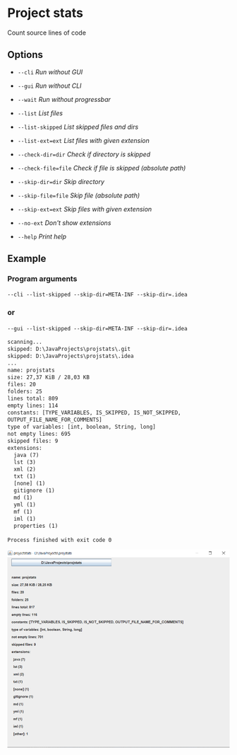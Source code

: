 # Project stats
Count source lines of code
## Options

* `--cli` *Run without GUI*

* `--gui` *Run without CLI*

* `--wait` *Run without progressbar*

* `--list` *List files*

* `--list-skipped` *List skipped files and dirs*

* `--list-ext=ext` *List files with given extension*

* `--check-dir=dir` *Check if directory is skipped*

* `--check-file=file` *Check if file is skipped (absolute path)*

* `--skip-dir=dir` *Skip directory*

* `--skip-file=file` *Skip file (absolute path)*

* `--skip-ext=ext` *Skip files with given extension*

* `--no-ext` *Don't show extensions*

* `--help` *Print help*

## Example
### Program arguments
`--cli --list-skipped --skip-dir=META-INF --skip-dir=.idea`
### or
`--gui --list-skipped --skip-dir=META-INF --skip-dir=.idea`
```
scanning...
skipped: D:\JavaProjects\projstats\.git
skipped: D:\JavaProjects\projstats\.idea
...
name: projstats
size: 27,37 KiB / 28,03 KB
files: 20
folders: 25
lines total: 809
empty lines: 114
constants: [TYPE_VARIABLES, IS_SKIPPED, IS_NOT_SKIPPED, OUTPUT_FILE_NAME_FOR_COMMENTS]
type of variables: [int, boolean, String, long]
not empty lines: 695
skipped files: 9
extensions: 
  java (7)
  lst (3)
  xml (2)
  txt (1)
  [none] (1)
  gitignore (1)
  md (1)
  yml (1)
  mf (1)
  iml (1)
  properties (1)

Process finished with exit code 0

```
![GUI](src\main\resources\gui.png)
